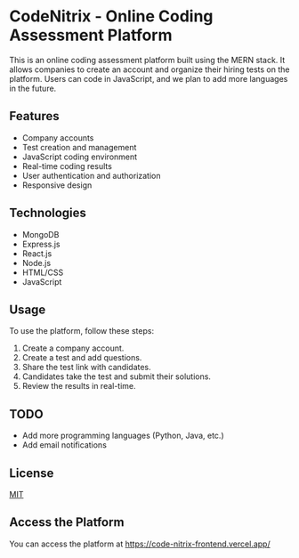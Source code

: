 # CodeNitrix - Online Coding Assessment Platform

This is an online coding assessment platform built using the MERN stack. It allows companies to create an account and organize their hiring tests on the platform. Users can code in JavaScript, and we plan to add more languages in the future.

## Features

- Company accounts
- Test creation and management
- JavaScript coding environment
- Real-time coding results
- User authentication and authorization
- Responsive design

## Technologies

- MongoDB
- Express.js
- React.js
- Node.js
- HTML/CSS
- JavaScript

## Usage

To use the platform, follow these steps:

1. Create a company account.
2. Create a test and add questions.
3. Share the test link with candidates.
4. Candidates take the test and submit their solutions.
5. Review the results in real-time.

## TODO

- Add more programming languages (Python, Java, etc.)
- Add email notifications

## License

[MIT](https://choosealicense.com/licenses/mit/)

## Access the Platform
You can access the platform at https://code-nitrix-frontend.vercel.app/

